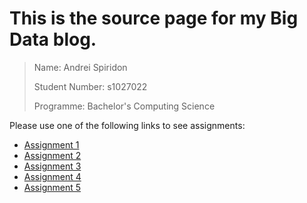 # This is the source page for my Big Data blog.

> Name: Andrei Spiridon
>
> Student Number: s1027022
>
> Programme: Bachelor's Computing Science

Please use one of the following links to see assignments:
  * [Assignment 1](blogpost1.md)
  * [Assignment 2](blogpost2.md)
  * [Assignment 3](blogpost3.md)
  * [Assignment 4](blogpost4.md)
  * [Assignment 5](blogpost5.md)


